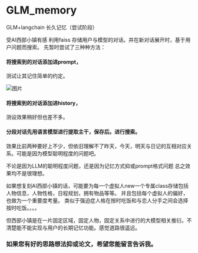 # GLM_memory
GLM+langchain 长久记忆（尝试阶段）

受AI西部小镇有感
利用faiss 存储用户与模型的对话。并在新对话展开时，基于用户问题而搜索。
先暂时尝试了三种种方法：
  #### 将搜索到的对话添加进prompt，
  测试让其记住简单的约定。
  
  ![图片](https://github.com/ChangAnYX/GLM_memory/assets/126737340/a971caaa-a802-400a-a09f-d4450ed0b170)

  #### 将搜索到的对话添加进history，
  测设效果稍好但也差不多。
  
  #### 分段对话先用语言模型进行提取主干，保存后。进行搜索。
  效果比前两种要好上不少，但依旧理解不了昨天，今天，明天与日记的互相对应关系。可能是因为模型聪明程度的问题吧。

不论是因为LLM的聪明程度问题，还是因为记忆方式抑或prompt格式问题
总之效果均不是很理想。

如果想复刻AI西部小镇的话，可能要为每一个虚拟人new一个专属class存储包括人物信息，人物性格，日程规划，拥有物品等等。
并且包括每个虚拟人的偏好，也做为一个重要度考量。
类似于强迫症人格在按时吃饭和与恋人分手之间会选择按时吃饭。。。。

但西部小镇是在一片固定区域，固定人物，固定关系中进行的大模型相关推衍。不清楚能不能实现与用户的长期记忆功能。感觉道路很遥远。

### 如果您有好的思路想法抑或论文，希望您能留言告诉我。
